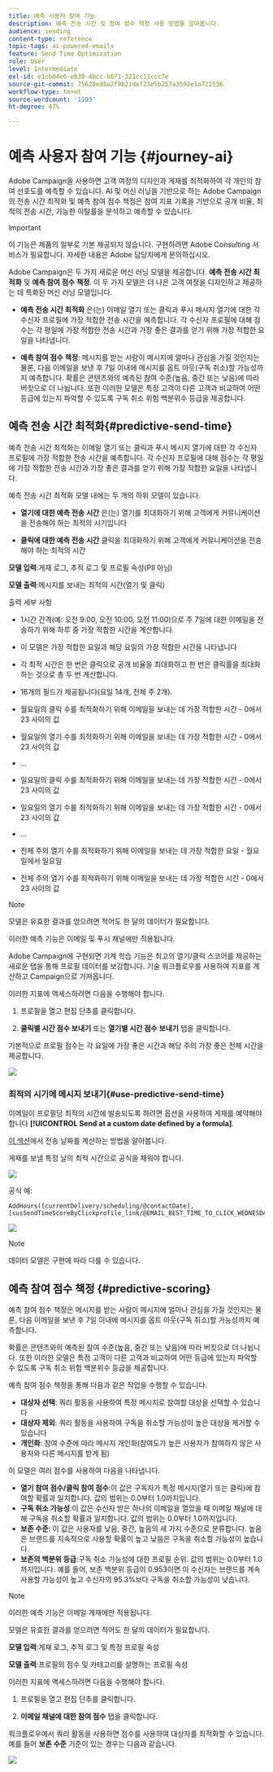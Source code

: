 ```yaml
---
title: 예측 사용자 참여 기능
description: 예측 전송 시간 및 참여 점수 책정 사용 방법을 알아봅니다.
audience: sending
content-type: reference
topic-tags: ai-powered-emails
feature: Send Time Optimization
role: User
level: Intermediate
exl-id: e1cb04e6-eb38-4bcc-b071-321cc11ccc7e
source-git-commit: 75628ed8a2f9b21def23e5b257a3592e1a721536
workflow-type: tm+mt
source-wordcount: '1103'
ht-degree: 47%

---
```


# 예측 사용자 참여 기능 {#journey-ai}

Adobe Campaign을 사용하면 고객 여정의 디자인과 게재를 최적화하여 각 개인의 참여 선호도를 예측할 수 있습니다. AI 및 머신 러닝을 기반으로 하는 Adobe Campaign의 전송 시간 최적화 및 예측 참여 점수 책정은 참여 지표 기록을 기반으로 공개 비율, 최적의 전송 시간, 가능한 이탈률을 분석하고 예측할 수 있습니다.

>[!IMPORTANT]
>
>이 기능은 제품의 일부로 기본 제공되지 않습니다. 구현하려면 Adobe Consulting 서비스가 필요합니다. 자세한 내용은 Adobe 담당자에게 문의하십시오.

Adobe Campaign은 두 가지 새로운 머신 러닝 모델을 제공합니다. **예측 전송 시간 최적화** 및 **예측 참여 점수 책정**. 이 두 가지 모델은 더 나은 고객 여정을 디자인하고 제공하는 데 특화된 머신 러닝 모델입니다.

* **예측 전송 시간 최적화** 은(는) 이메일 열기 또는 클릭과 푸시 메시지 열기에 대한 각 수신자 프로필에 가장 적합한 전송 시간을 예측합니다. 각 수신자 프로필에 대해 점수는 각 평일에 가장 적합한 전송 시간과 가장 좋은 결과를 얻기 위해 가장 적합한 요일을 나타냅니다.

* **예측 참여 점수 책정**: 메시지를 받는 사람이 메시지에 얼마나 관심을 가질 것인지는 물론, 다음 이메일을 보낸 후 7일 이내에 메시지를 옵트 아웃(구독 취소)할 가능성까지 예측합니다. 확률은 콘텐츠와의 예측된 참여 수준(높음, 중간 또는 낮음)에 따라 버킷으로 더 나뉩니다. 또한 이러한 모델은 특정 고객이 다른 고객과 비교하여 어떤 등급에 있는지 파악할 수 있도록 구독 취소 위험 백분위수 등급을 제공합니다.

## 예측 전송 시간 최적화{#predictive-send-time}

예측 전송 시간 최적화는 이메일 열기 또는 클릭과 푸시 메시지 열기에 대한 각 수신자 프로필에 가장 적합한 전송 시간을 예측합니다. 각 수신자 프로필에 대해 점수는 각 평일에 가장 적합한 전송 시간과 가장 좋은 결과를 얻기 위해 가장 적합한 요일을 나타냅니다.

예측 전송 시간 최적화 모델 내에는 두 개의 하위 모델이 있습니다.

* **열기에 대한 예측 전송 시간** 은(는) 열기를 최대화하기 위해 고객에게 커뮤니케이션을 전송해야 하는 최적의 시기입니다

* **클릭에 대한 예측 전송 시간** 클릭을 최대화하기 위해 고객에게 커뮤니케이션을 전송해야 하는 최적의 시간

**모델 입력**:게재 로그, 추적 로그 및 프로필 속성(PII 아님)

**모델 출력**:메시지를 보내는 최적의 시간(열기 및 클릭)

출력 세부 사항

* 1시간 간격(예: 오전 9:00, 오전 10:00, 오전 11:00)으로 주 7일에 대한 이메일을 전송하기 위해 하루 중 가장 적합한 시간을 계산합니다.
* 이 모델은 가장 적합한 요일과 해당 요일의 가장 적합한 시간을 나타냅니다
* 각 최적 시간은 한 번은 클릭으로 공개 비율을 최대화하고 한 번은 클릭률을 최대화하는 것으로 총 두 번 계산합니다.
* 16개의 필드가 제공됩니다(요일 14개, 전체 주 2개).

* 월요일의 클릭 수를 최적화하기 위해 이메일을 보내는 데 가장 적합한 시간 - 0에서 23 사이의 값

* 월요일의 열기 수를 최적화하기 위해 이메일을 보내는 데 가장 적합한 시간 - 0에서 23 사이의 값
* ...
* 일요일의 클릭 수를 최적화하기 위해 이메일을 보내는 데 가장 적합한 시간 - 0에서 23 사이의 값
* 일요일의 열기 수를 최적화하기 위해 이메일을 보내는 데 가장 적합한 시간 - 0에서 23 사이의 값
* ...
* 전체 주의 열기 수를 최적화하기 위해 이메일을 보내는 데 가장 적합한 요일 - 월요일에서 일요일
* 전체 주의 열기 수를 최적화하기 위해 이메일을 보내는 데 가장 적합한 시간 - 0에서 23 사이의 값

>[!NOTE]
>
>모델은 유효한 결과를 얻으려면 적어도 한 달의 데이터가 필요합니다.
>
>이러한 예측 기능은 이메일 및 푸시 채널에만 적용됩니다.

Adobe Campaign에 구현되면 기계 학습 기능은 최고의 열기/클릭 스코어를 제공하는 새로운 탭을 통해 프로필 데이터를 보강합니다. 기술 워크플로우를 사용하여 지표를 계산하고 Campaign으로 가져옵니다.

이러한 지표에 액세스하려면 다음을 수행해야 합니다.

1. 프로필을 열고 편집 단추를 클릭합니다.

1. **클릭별 시간 점수 보내기** 또는 **열기별 시간 점수 보내기** 탭을 클릭합니다.

기본적으로 프로필 점수는 각 요일에 가장 좋은 시간과 해당 주의 가장 좋은 전체 시간을 제공합니다.

![](assets/do-not-localize/SendTimeScore.png)

### 최적의 시기에 메시지 보내기{#use-predictive-send-time}

이메일이 프로필당 최적의 시간에 발송되도록 하려면 옵션을 사용하여 게재를 예약해야 합니다 **[!UICONTROL Send at a custom date defined by a formula]**.

[이 섹션](../../sending/using/computing-the-sending-date.md)에서 전송 날짜를 계산하는 방법을 알아봅니다.

게재를 보낼 특정 날의 최적 시간으로 공식을 채워야 합니다.

![](assets/do-not-localize/ComputeSendingDate.png)

공식 예:

```
AddHours([currentDelivery/scheduling/@contactDate],
[cusSendTimeScoreByClickprofile_link/@EMAIL_BEST_TIME_TO_CLICK_WEDNESDAY])
```

![](assets/do-not-localize/SendingDateFormula.png)

>[!NOTE]
>
>데이터 모델은 구현에 따라 다를 수 있습니다.

## 예측 참여 점수 책정 {#predictive-scoring}

예측 참여 점수 책정은 메시지를 받는 사람이 메시지에 얼마나 관심을 가질 것인지는 물론, 다음 이메일을 보낸 후 7일 이내에 메시지를 옵트 아웃(구독 취소)할 가능성까지 예측합니다.

확률은 콘텐츠와의 예측된 참여 수준(높음, 중간 또는 낮음)에 따라 버킷으로 더 나뉩니다. 또한 이러한 모델은 특정 고객이 다른 고객과 비교하여 어떤 등급에 있는지 파악할 수 있도록 구독 취소 위험 백분위수 등급을 제공합니다.

예측 참여 점수 책정을 통해 다음과 같은 작업을 수행할 수 있습니다.

* **대상자 선택**: 쿼리 활동을 사용하여 특정 메시지로 참여할 대상을 선택할 수 있습니다
* **대상자 제외**: 쿼리 활동을 사용하여 구독을 취소할 가능성이 높은 대상을 제거할 수 있습니다
* **개인화**: 참여 수준에 따라 메시지 개인화(참여도가 높은 사용자가 참여하지 않은 사용자와 다른 메시지를 받게 됨)

이 모델은 여러 점수를 사용하여 다음을 나타냅니다.

* **열기 참여 점수/클릭 참여 점수**:이 값은 구독자가 특정 메시지(열기 또는 클릭)에 참여할 확률과 일치합니다. 값의 범위는 0.0부터 1.0까지입니다.
* **구독 취소 가능성**:이 값은 수신자 받은 하나의 이메일을 열었을 때 이메일 채널에 대해 구독을 취소할 확률과 일치합니다. 값의 범위는 0.0부터 1.0까지입니다.
* **보존 수준**: 이 값은 사용자를 낮음, 중간, 높음의 세 가지 수준으로 분류합니다. 높음은 브랜드를 지속적으로 사용할 확률이 높고 낮음은 구독을 취소할 가능성이 높습니다.
* **보존의 백분위 등급**:구독 취소 가능성에 대한 프로필 순위. 값의 범위는 0.0부터 1.0까지입니다. 예를 들어, 보존 백분위 등급이 0.953이면 이 수신자는 브랜드를 계속 사용할 가능성이 높고 수신자의 95.3%보다 구독을 취소할 가능성이 낮습니다.

>[!NOTE]
>
>이러한 예측 기능은 이메일 게재에만 적용됩니다.
>
>모델은 유효한 결과를 얻으려면 적어도 한 달의 데이터가 필요합니다.

**모델 입력**:게재 로그, 추적 로그 및 특정 프로필 속성

**모델 출력**:프로필의 점수 및 카테고리를 설명하는 프로필 속성

이러한 지표에 액세스하려면 다음을 수행해야 합니다.

1. 프로필을 열고 편집 단추를 클릭합니다.

1. **이메일 채널에 대한 참여 점수** 탭을 클릭합니다.

워크플로우에서 쿼리 활동을 사용하면 점수를 사용하여 대상자를 최적화할 수 있습니다. 예를 들어 **보존 수준** 기준이 있는 경우는 다음과 같습니다.

![](assets/do-not-localize/predictive_score_query.png)